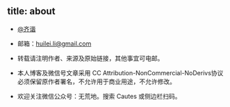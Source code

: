 title: about
---
* [@齐谐](http://weibo.com/yanzhiao)

* 邮箱：huilei.li@gmail.com

* 转载请注明作者、来源及原始链接，其他事宜可电邮。

* 本人博客及微信号文章采用
  CC Attribution-NonCommercial-NoDerivs协议
  必须保留原作者署名，不允许用于商业用途，不允许修改。

* 欢迎关注微信公众号：无荒地。搜索 Cautes 或侧边栏扫码。